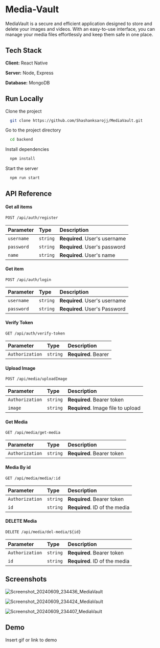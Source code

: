 
# Media-Vault
MediaVault is a secure and efficient application designed to store and delete your images and videos. With an easy-to-use interface, you can manage your media files effortlessly and keep them safe in one place.


## Tech Stack

**Client:** React Native

**Server:** Node, Express

**Database:** MongoDB




## Run Locally

Clone the project

```bash
  git clone https://github.com/Shashanksarojj/MediaVault.git
```

Go to the project directory

```bash
  cd backend
```

Install dependencies

```bash
  npm install
```

Start the server

```bash
  npm run start
```


## API Reference

#### Get all items

```http
POST /api/auth/register
```

| Parameter | Type     | Description                |
| :-------- | :------- | :------------------------- |
| `username` | `string` | **Required**.  User's username |
| `password` | `string` | **Required**.  User's password |
| `name` | `string` | **Required**.  User's name |

#### Get item

```http
POST /api/auth/login
```

| Parameter | Type     | Description                |
| :-------- | :------- | :------------------------- |
| `username` | `string` | **Required**. User's username |
| `password` | `string` | **Required**.   User's Password |

#### Verify Token

```http
GET /api/auth/verify-token
```

| Parameter | Type     | Description                |
| :-------- | :------- | :------------------------- |
| `Authorization` | `string` | **Required**.   Bearer 


#### Upload Image
```http
POST /api/media/uploadImage

```

| Parameter | Type     | Description                |
| :-------- | :------- | :------------------------- |
| `Authorization` | `string` | **Required**.   Bearer token|
| `image` | `string` | **Required**.  Image file to upload |


#### Get Media

```http
GET /api/media/get-media
```

| Parameter | Type     | Description                |
| :-------- | :------- | :------------------------- |
| `Authorization` | `string` | **Required**.   Bearer token|

#### Media By id

```http
GET /api/media/media/:id
```

| Parameter | Type     | Description                |
| :-------- | :------- | :------------------------- |
| `Authorization` | `string` | **Required**.   Bearer token|
| `id` | `string` | **Required**.  ID of the media|


#### DELETE Media

```http
DELETE /api/media/del-media/${id}
```

| Parameter | Type     | Description                |
| :-------- | :------- | :------------------------- |
| `Authorization` | `string` | **Required**.   Bearer token|
| `id` | `string` | **Required**.  ID of the media|


## Screenshots
![Screenshot_20240609_234436_MediaVault](https://github.com/Shashanksarojj/MediaVault/assets/66843256/e32ef4a5-5841-4f2f-9a3b-5ea086455d12)

![Screenshot_20240609_234424_MediaVault](https://github.com/Shashanksarojj/MediaVault/assets/66843256/2a49fd64-141e-49b0-ad61-ae6c4aee01c3)

![Screenshot_20240609_234407_MediaVault](https://github.com/Shashanksarojj/MediaVault/assets/66843256/6e3dce17-78fc-447b-a2f9-2007ca3737ee)


## Demo

Insert gif or link to demo

